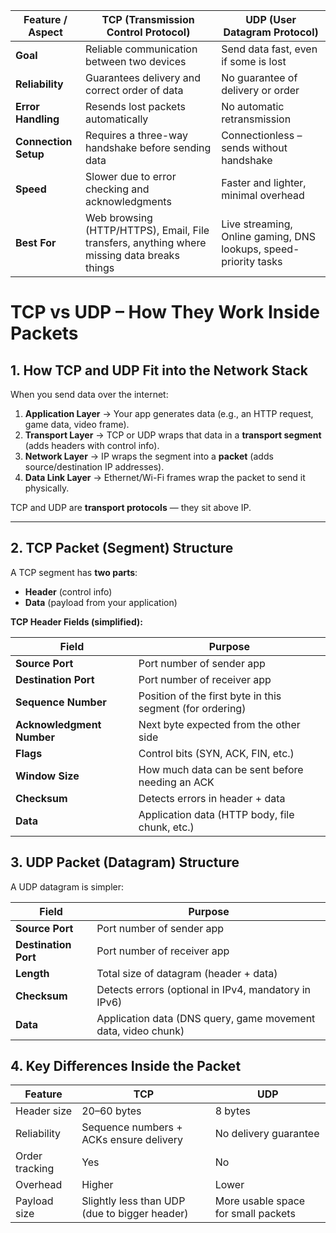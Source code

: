 | Feature / Aspect       | **TCP (Transmission Control Protocol)**                          | **UDP (User Datagram Protocol)**                       |
|------------------------|------------------------------------------------------------------|--------------------------------------------------------|
| **Goal**               | Reliable communication between two devices                      | Send data fast, even if some is lost                   |
| **Reliability**        | Guarantees delivery and correct order of data                    | No guarantee of delivery or order                      |
| **Error Handling**     | Resends lost packets automatically                               | No automatic retransmission                            |
| **Connection Setup**   | Requires a three-way handshake before sending data               | Connectionless – sends without handshake               |
| **Speed**              | Slower due to error checking and acknowledgments                 | Faster and lighter, minimal overhead                   |
| **Best For**           | Web browsing (HTTP/HTTPS), Email, File transfers, anything where missing data breaks things | Live streaming, Online gaming, DNS lookups, speed-priority tasks |


# TCP vs UDP – How They Work Inside Packets

## 1. How TCP and UDP Fit into the Network Stack
When you send data over the internet:

1. **Application Layer** → Your app generates data (e.g., an HTTP request, game data, video frame).
2. **Transport Layer** → TCP or UDP wraps that data in a **transport segment** (adds headers with control info).
3. **Network Layer** → IP wraps the segment into a **packet** (adds source/destination IP addresses).
4. **Data Link Layer** → Ethernet/Wi-Fi frames wrap the packet to send it physically.

TCP and UDP are **transport protocols** — they sit above IP.

---

## 2. TCP Packet (Segment) Structure

A TCP segment has **two parts**:
- **Header** (control info)
- **Data** (payload from your application)

**TCP Header Fields (simplified):**

| Field                 | Purpose |
|-----------------------|---------|
| **Source Port**       | Port number of sender app |
| **Destination Port**  | Port number of receiver app |
| **Sequence Number**   | Position of the first byte in this segment (for ordering) |
| **Acknowledgment Number** | Next byte expected from the other side |
| **Flags**             | Control bits (SYN, ACK, FIN, etc.) |
| **Window Size**       | How much data can be sent before needing an ACK |
| **Checksum**          | Detects errors in header + data |
| **Data**              | Application data (HTTP body, file chunk, etc.) |


## 3. UDP Packet (Datagram) Structure

A UDP datagram is simpler:

| Field                 | Purpose |
|-----------------------|---------|
| **Source Port**       | Port number of sender app |
| **Destination Port**  | Port number of receiver app |
| **Length**            | Total size of datagram (header + data) |
| **Checksum**          | Detects errors (optional in IPv4, mandatory in IPv6) |
| **Data**              | Application data (DNS query, game movement data, video chunk) |


## 4. Key Differences Inside the Packet

| Feature        | TCP                                      | UDP                                  |
|----------------|------------------------------------------|--------------------------------------|
| Header size    | 20–60 bytes                              | 8 bytes                              |
| Reliability    | Sequence numbers + ACKs ensure delivery  | No delivery guarantee                |
| Order tracking | Yes                                      | No                                   |
| Overhead       | Higher                                   | Lower                                |
| Payload size   | Slightly less than UDP (due to bigger header) | More usable space for small packets |
